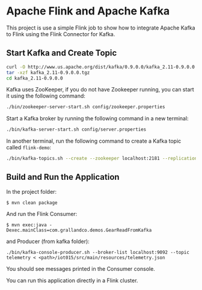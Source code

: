 # Apache Flink and Apache Kafka

This project is use a simple Flink job to show how to integrate Apache Kafka to Flink using the Flink Connector for Kafka.


## Start Kafka and Create Topic

``` bash
curl -O http://www.us.apache.org/dist/kafka/0.9.0.0/kafka_2.11-0.9.0.0.tgz
tar -xzf kafka_2.11-0.9.0.0.tgz
cd kafka_2.11-0.9.0.0
```

Kafka uses ZooKeeper, if you do not have Zookeeper running, you can start it using the following command:

```bash
./bin/zookeeper-server-start.sh config/zookeeper.properties
```

Start a Kafka broker by running the following command in a new terminal:

``` bash
./bin/kafka-server-start.sh config/server.properties
```

In another terminal, run the following command to create a Kafka topic called `flink-demo`:

``` bash
./bin/kafka-topics.sh --create --zookeeper localhost:2181 --replication-factor 1 --partitions 1 --topic telemetry 

```


## Build and Run the Application

In the project folder:

```
$ mvn clean package 
```

And run the Flink Consumer:

```
$ mvn exec:java -Dexec.mainClass=com.grallandco.demos.GearReadFromKafka
```

and Producer (from kafka folder): 

```
./bin/kafka-console-producer.sh --broker-list localhost:9092 --topic telemetry < <path>/iot015/src/main/resources/telemetry.json
```

You should see messages printed in the Consumer console.

You can run this application directly in a Flink cluster.

